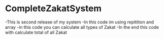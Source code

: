 # CompleteZakatSystem
-This is second release of my system
-In this code im using repitition and array 
-in this code you can calculate all types of Zakat
-In the end this code with calculate total of all Zakat
